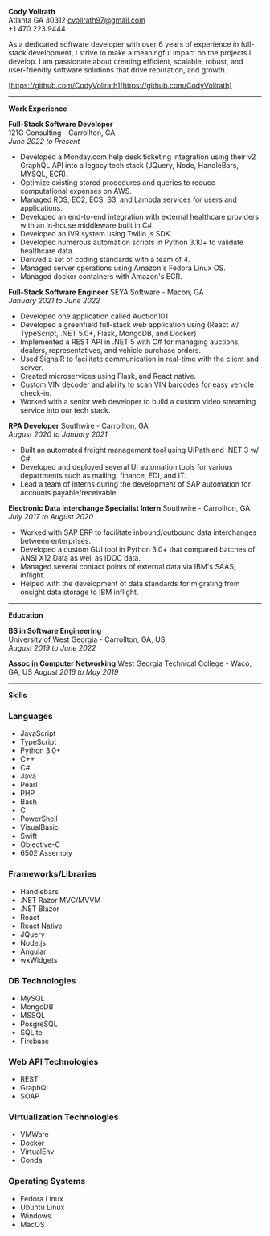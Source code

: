 **Cody Vollrath**  
Atlanta GA 30312
cvollrath97@gmail.com  
+1 470 223 9444

As a dedicated software developer with over 6 years of experience in full-stack development, I strive to make a meaningful impact on the projects I develop. 
I am passionate about creating efficient, scalable, robust, and user-friendly software solutions that drive reputation, and growth.

[https://github.com/CodyVollrath](https://github.com/CodyVollrath)

---

**Work Experience**

**Full-Stack Software Developer**  
121G Consulting - Carrollton, GA  
*June 2022 to Present*

- Developed a Monday.com help desk ticketing integration using their v2 GraphQL API into a legacy tech stack (JQuery, Node, HandleBars, MYSQL, ECR).
- Optimize existing stored procedures and queries to reduce computational expenses on AWS.
- Managed RDS, EC2, ECS, S3, and Lambda services for users and applications.
- Developed an end-to-end integration with external healthcare providers with an in-house middleware built in C#.
- Developed an IVR system using Twilio.js SDK.
- Developed numerous automation scripts in Python 3.10+ to validate healthcare data.
- Derived a set of coding standards with a team of 4.
- Managed server operations using Amazon's Fedora Linux OS.
- Managed docker containers with Amazon's ECR.

**Full-Stack Software Engineer**
SEYA Software - Macon, GA  
*January 2021 to June 2022*
- Developed one application called Auction101
- Developed a greenfield full-stack web application using (React w/ TypeScript, .NET 5.0+, Flask, MongoDB, and Docker)
- Implemented a REST API in .NET 5 with C# for managing auctions, dealers, representatives, and vehicle purchase orders.
- Used SignalR to facilitate communication in real-time with the client and server.
- Created microservices using Flask, and React native.
- Custom VIN decoder and ability to scan VIN barcodes for easy vehicle check-in.
- Worked with a senior web developer to build a custom video streaming service into our tech stack.

**RPA Developer**
Southwire - Carrollton, GA  
*August 2020 to January 2021*
- Built an automated freight management tool using UIPath and .NET 3 w/ C#.
- Developed and deployed several UI automation tools for various departments such as mailing, finance, EDI, and IT.
- Lead a team of interns during the development of SAP automation for accounts payable/receivable.

**Electronic Data Interchange Specialist Intern**
Southwire - Carrollton, GA  
*July 2017 to August 2020*
- Worked with SAP ERP to facilitate inbound/outbound data interchanges between enterprises.
- Developed a custom GUI tool in Python 3.0+ that compared batches of ANSI X12 Data as well as IDOC data.
- Managed several contact points of external data via IBM's SAAS, inflight.
- Helped with the development of data standards for migrating from onsight data storage to IBM inflight.

---

**Education**

**BS in Software Engineering**  
University of West Georgia - Carrollton, GA, US  
*August 2019 to June 2022*

**Assoc in Computer Networking**
West Georgia Technical College - Waco, GA, US
*August 2016 to May 2019*

---

**Skills**
### Languages
- JavaScript
- TypeScript
- Python 3.0+
- C++
- C#
- Java
- Pearl
- PHP
- Bash
- C
- PowerShell
- VisualBasic
- Swift
- Objective-C
- 6502 Assembly

### Frameworks/Libraries
- Handlebars
- .NET Razor MVC/MVVM
- .NET Blazor
- React
- React Native
- JQuery
- Node.js
- Angular
- wxWidgets

### DB Technologies
- MySQL
- MongoDB
- MSSQL
- PosgreSQL
- SQLite
- Firebase

### Web API Technologies
- REST
- GraphQL
- SOAP

### Virtualization Technologies
- VMWare
- Docker
- VirtualEnv
- Conda

### Operating Systems
- Fedora Linux
- Ubuntu Linux
- Windows
- MacOS
